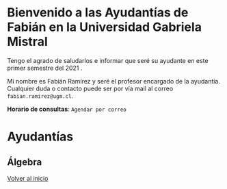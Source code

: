 [//]: <> (Gabriela Mistral)
# Bienvenido a las Ayudantías de Fabián en la Universidad Gabriela Mistral

Tengo el agrado de saludarlos e informar que seré su ayudante en este primer semestre del 2021 .

Mi nombre es Fabián Ramírez y seré el profesor encargado de la ayudantía. Cualquier duda o contacto puede ser por vía mail al correo `fabian.ramirez@ugm.cl`.

**Horario de consultas**: `Agendar por correo`

# Ayudantías

## Álgebra

[Volver al inicio](https://fabimath.github.io/Fabimath/)


